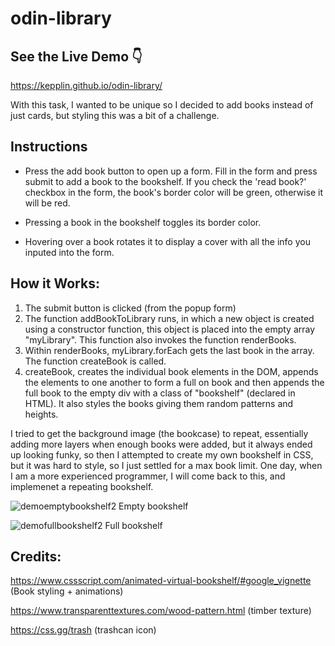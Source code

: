 # odin-library

## See the Live Demo 👇

https://kepplin.github.io/odin-library/

With this task, I wanted to be unique so I decided to add books instead of just cards, but styling this was a bit of a challenge.

## Instructions

- Press the add book button to open up a form. Fill in the form and press submit to add a book to the bookshelf. If you check the 'read book?' checkbox in the form, the book's border color will be green, otherwise it will be red.

- Pressing a book in the bookshelf toggles its border color.

- Hovering over a book rotates it to display a cover with all the info you inputed into the form.

## How it Works:

1. The submit button is clicked (from the popup form)
2. The function addBookToLibrary runs, in which a new object is created using a constructor function, this object is placed into the empty array "myLibrary". This function also invokes the function renderBooks.
3. Within renderBooks, myLibrary.forEach gets the last book in the array. The function createBook is called.
4. createBook, creates the individual book elements in the DOM, appends the elements to one another to form a full on book and then appends the full book to the empty div with a class of "bookshelf" (declared in HTML). It also styles the books giving them random patterns and heights.

I tried to get the background image (the bookcase) to repeat, essentially adding more layers when enough books were added, but it always ended up looking funky, so then I attempted to create my own bookshelf in CSS, but it was hard to style, so I just settled for a max book limit. One day, when I am a more experienced programmer, I will come back to this, and implemenet a repeating bookshelf.

![demoemptybookshelf2](https://user-images.githubusercontent.com/107027281/211195172-90af918c-1394-467e-afb3-e1f63974e7f0.png)
Empty bookshelf

![demofullbookshelf2](https://user-images.githubusercontent.com/107027281/211184541-e73f8589-592a-40c1-85f5-70ee405242c4.png)
Full bookshelf

## Credits:

https://www.cssscript.com/animated-virtual-bookshelf/#google_vignette (Book styling + animations)

https://www.transparenttextures.com/wood-pattern.html (timber texture)

https://css.gg/trash (trashcan icon)

